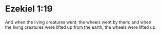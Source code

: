 # Ezekiel 1:19

And when the living creatures went, the wheels went by them: and when the living creatures were lifted up from the earth, the wheels were lifted up.